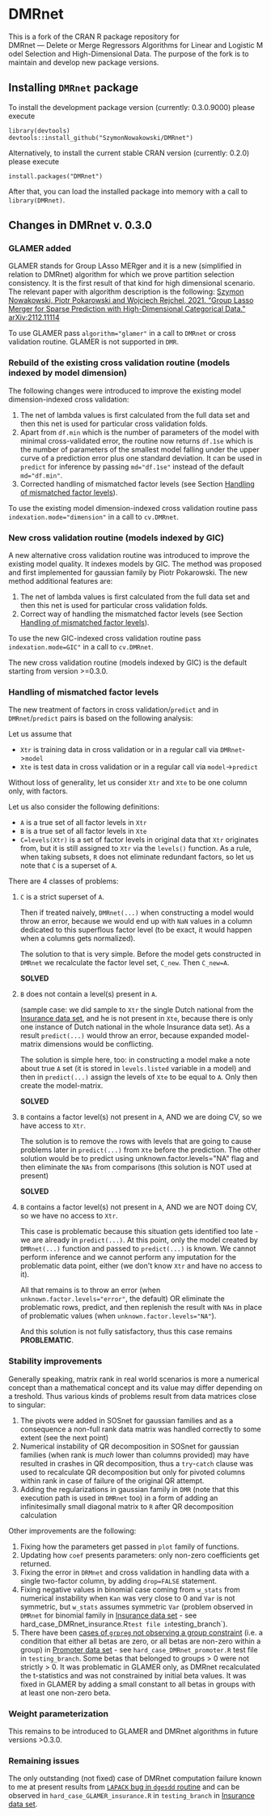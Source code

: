 # DMRnet
This is a fork of the CRAN R package repository for DMRnet — Delete or Merge Regressors Algorithms for Linear and Logistic Model Selection and High-Dimensional Data. The purpose of the fork is to maintain and develop new package versions.

## Installing `DMRnet` package

To install the development package version (currently: 0.3.0.9000) please execute
```
library(devtools)
devtools::install_github("SzymonNowakowski/DMRnet")
```

Alternatively, to install the current stable CRAN version (currently: 0.2.0) please execute

```
install.packages("DMRnet")
```

After that, you can load the installed package into memory with a call to `library(DMRnet)`.


## Changes in DMRnet v. 0.3.0

### GLAMER added
GLAMER stands for Group LAsso MERger and it is a new (simplified in relation to DMRnet) algorithm for which we prove partition selection consistency. It is the first result of that kind for high dimensional scenario. The relevant paper with algorithm description is the following: [Szymon Nowakowski, Piotr Pokarowski and Wojciech Rejchel, 2021. “Group Lasso Merger for Sparse Prediction with High-Dimensional Categorical Data.” arXiv:2112.11114](https://arxiv.org/abs/2112.11114)

To use GLAMER pass `algorithm="glamer"` in a call to `DMRnet` or cross validation routine. GLAMER is not supported in `DMR`.

### Rebuild of the existing cross validation routine (models indexed by model dimension)
The following changes were introduced to improve the existing model dimension-indexed cross validation:
1. The net of lambda values is first calculated from the full data set and then this net is used for particular cross validation folds. 
2. Apart from `df.min` which is the number of parameters of the model with minimal cross-validated error, the routine now returns `df.1se` which is the number of parameters of the smallest model falling under the upper curve of a prediction error plus one standard deviation. It can be used in `predict` for inference by passing `md="df.1se"` instead of the default `md="df.min"`.
3. Corrected handling of mismatched factor levels (see Section [Handling of mismatched factor levels](#handling-of-mismatched-factor-levels)).

To use the existing model dimension-indexed cross validation routine pass `indexation.mode="dimension"` in a call to `cv.DMRnet`.
### New cross validation routine (models indexed by GIC)
A new alternative cross validation routine was introduced to improve the existing model quality. It indexes models by GIC. The method was proposed and first implemented for gaussian family by Piotr Pokarowski. The new method additional features are:
1. The net of lambda values is first calculated from the full data set and then this net is used for particular cross validation folds. 
2. Correct way of handling the mismatched factor levels (see Section [Handling of mismatched factor levels](#handling-of-mismatched-factor-levels)).

To use the new GIC-indexed cross validation routine pass `indexation.mode=GIC"` in a call to `cv.DMRnet`.

The new cross validation routine (models indexed by GIC) is the default starting from version >=0.3.0.
### Handling of mismatched factor levels
The new treatment of factors in cross validation/`predict` and in `DMRnet`/`predict` pairs is based on the following analysis:

Let us assume that
- `Xtr` is training data in cross validation or in a regular call via `DMRnet`->`model`
- `Xte` is test data in cross validation or in a regular call via `model`->`predict`

Without loss of generality, let us consider `Xtr` and `Xte` to be one column only, with factors.

Let us also consider the following definitions:
- `A` is a true set of all factor levels in `Xtr`
- `B` is a true set of all factor levels in `Xte`
- `C=levels(Xtr)` is a set of factor levels in original data that `Xtr` originates from, but it is still assigned to `Xtr` via the `levels()` function. As a rule, when taking subsets, `R` does not eliminate redundant factors, so let us note that `C` is a superset of `A`.

There are 4 classes of problems:
1. `C` is a strict superset of `A`.

   Then if treated naively, `DMRnet(...)` when constructing a model would throw an error,
   because we would end up with `NaN` values in a column dedicated to this superflous factor level (to be exact, it would happen when a columns gets normalized).

   The solution to that is very simple. Before the model gets constructed in `DMRnet` we recalculate the factor level set, `C_new`. Then `C_new=A`.

   **SOLVED**
2. `B` does not contain a level(s) present in `A`.

   (sample case: we did sample to `Xtr` the single Dutch national from the [Insurance data set](https://www.kaggle.com/c/prudential-life-insurance-assessment/data), and he is not present in `Xte`,
   because there is only one instance of Dutch national in the whole Insurance data set).
   As a result `predict(...)` would throw an error, because expanded model-matrix dimensions would be conflicting.

   The solution is simple here, too: in constructing a model make a note about true `A` set (it is stored in `levels.listed` variable in a model)
   and then in `predict(...)` assign the levels of `Xte` to be equal to `A`. Only then create the model-matrix.

   **SOLVED**
3. `B` contains a factor level(s) not present in `A`, AND we are doing CV, so we have access to `Xtr`.

   The solution is to remove the rows with levels that are going to cause problems later in `predict(...)` from `Xte` before the prediction.
   The other solution would be to predict using unknown.factor.levels="NA" flag and then eliminate the `NAs` from comparisons (this solution is NOT used at present)

   **SOLVED**

4. `B` contains a factor level(s) not present in `A`, AND we are NOT doing CV, so we have no access to `Xtr`.

   This case is problematic because this situation gets identified too late - we are already in `predict(...)`.
   At this point, only the model created by `DMRnet(...)` function and passed to `predict(...)` is known.
   We cannot perform inference and we cannot perform any imputation for the problematic data point, either (we don't know `Xtr` and have no access to it).
   
   All that remains is to throw an error (when `unknown.factor.levels="error"`, the default) OR
   eliminate the problematic rows, predict, and then replenish the result with `NAs` in place of problematic values (when `unknown.factor.levels="NA"`).

   And this solution is not fully satisfactory, thus this case remains **PROBLEMATIC**.

### Stability improvements


Generally speaking, matrix rank in real world scenarios is more a numerical concept than a mathematical concept and its value may differ depending on a treshold. Thus various kinds of problems result from data matrices close to singular:
1. The pivots were added in SOSnet for gaussian families and as a consequence a non-full rank data matrix was handled correctly to some extent (see the next point)
2. Numerical instability of QR decomposition in SOSnet for gaussian families (when rank is *much* lower than columns provided) may have resulted in crashes in QR decomposition, thus a `try`-`catch` clause was used to recalculate QR decomposition but only for pivoted columns within rank in case of failure of the original QR attempt.
3. Adding the regularizations in gaussian family in `DMR` (note that this execution path is used in `DMRnet` too) in a form of adding an infinitesimally small diagonal matrix to `R` after QR decomposition calculation

Other improvements are the following:
1. Fixing how the parameters get passed in `plot` family of functions.
2. Updating how `coef` presents parameters: only non-zero coefficients get returned.
4. Fixing the error in `DRMnet` and cross validation in handling data with a single two-factor column, by adding `drop=FALSE` statement.
5. Fixing negative values in binomial case coming from `w_stats` from numerical instability when `Kan` was very close to 0 and `Var` is not symmetric, but `w_stats` assumes symmetric `Var` (problem observed in `DMRnet` for binomial family in [Insurance data set](https://www.kaggle.com/c/prudential-life-insurance-assessment/data) - see hard_case_DMRnet_insurance.R` test file in `testing_branch`).
6. There have been [cases of `grpreg` not observing a group constraint](https://github.com/pbreheny/grpreg/issues/54) (i.e. a condition that either all betas are zero, or all betas are non-zero within a group) in [Promoter data set](https://archive.ics.uci.edu/ml/datasets/Molecular+Biology+%28Promoter+Gene+Sequences%29) - see `hard_case_DMRnet_promoter.R` test file in `testing_branch`. Some betas that belonged to groups > 0 were not strictly > 0. It was problematic in GLAMER only, as DMRnet recalculated the t-statistics and was not constrained by initial beta values. It was fixed in GLAMER by adding a small constant to all betas in groups with at least one non-zero beta.


### Weight parameterization
This remains to be introduced to GLAMER and DMRnet algorithms in future versions >0.3.0.

### Remaining issues
The only outstanding (not fixed) case of DMRnet computation failure known to me at present results from [`LAPACK` bug in `dgesdd` routine](https://github.com/Reference-LAPACK/lapack/issues/672) and can be observed in `hard_case_GLAMER_insurance.R`  in `testing_branch` in [Insurance data set](https://www.kaggle.com/c/prudential-life-insurance-assessment/data). 
